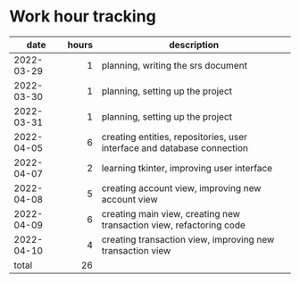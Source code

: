 # Work hour tracking

| date       | hours  | description                                                             |
| ---------- | -----: | ----------------------------------------------------------------------- |
| 2022-03-29 |      1 | planning, writing the srs document                                      |
| 2022-03-30 |      1 | planning, setting up the project                                        |
| 2022-03-31 |      1 | planning, setting up the project                                        |
| 2022-04-05 |      6 | creating entities, repositories, user interface and database connection |
| 2022-04-07 |      2 | learning tkinter, improving user interface                              |
| 2022-04-08 |      5 | creating account view, improving new account view                       |
| 2022-04-09 |      6 | creating main view, creating new transaction view, refactoring code     |
| 2022-04-10 |      4 | creating transaction view, improving new transaction view               |
| total      |     26 |                                                                         |
